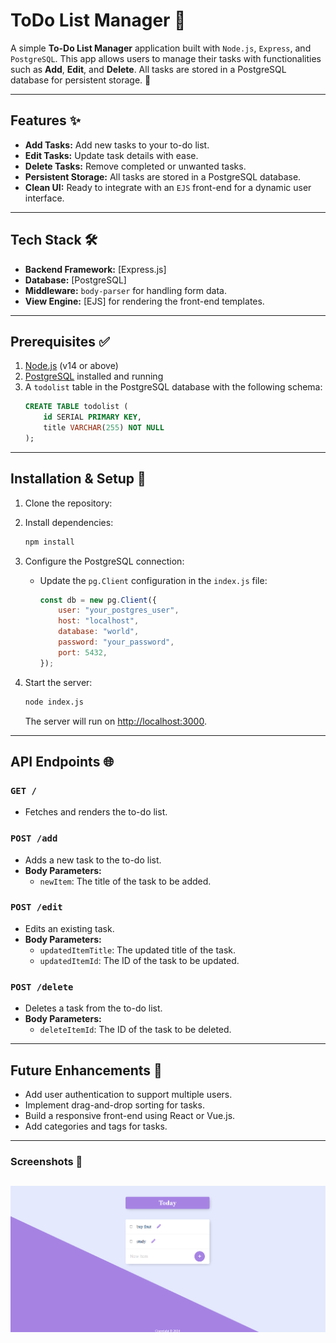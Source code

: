 # ToDo List Manager 📝

A simple **To-Do List Manager** application built with `Node.js`, `Express`, and `PostgreSQL`. This app allows users to manage their tasks with functionalities such as **Add**, **Edit**, and **Delete**. All tasks are stored in a PostgreSQL database for persistent storage. 🚀

---

## Features ✨

- **Add Tasks:** Add new tasks to your to-do list.
- **Edit Tasks:** Update task details with ease.
- **Delete Tasks:** Remove completed or unwanted tasks.
- **Persistent Storage:** All tasks are stored in a PostgreSQL database.
- **Clean UI:** Ready to integrate with an `EJS` front-end for a dynamic user interface.

---

## Tech Stack 🛠️

- **Backend Framework:** [Express.js]
- **Database:** [PostgreSQL]
- **Middleware:** `body-parser` for handling form data.
- **View Engine:** [EJS] for rendering the front-end templates.

---

## Prerequisites ✅

1. [Node.js](https://nodejs.org/) (v14 or above)
2. [PostgreSQL](https://www.postgresql.org/) installed and running
3. A `todolist` table in the PostgreSQL database with the following schema:
   ```sql
   CREATE TABLE todolist (
       id SERIAL PRIMARY KEY,
       title VARCHAR(255) NOT NULL
   );
   ```

---

## Installation & Setup 🚀

1. Clone the repository:


2. Install dependencies:
   ```bash
   npm install
   ```

3. Configure the PostgreSQL connection:
   - Update the `pg.Client` configuration in the `index.js` file:
     ```javascript
     const db = new pg.Client({
         user: "your_postgres_user",
         host: "localhost",
         database: "world",
         password: "your_password",
         port: 5432,
     });
     ```

4. Start the server:
   ```bash
   node index.js
   ```
   The server will run on [http://localhost:3000](http://localhost:3000).

---

## API Endpoints 🌐

### `GET /`
- Fetches and renders the to-do list.

### `POST /add`
- Adds a new task to the to-do list.
- **Body Parameters:**
  - `newItem`: The title of the task to be added.

### `POST /edit`
- Edits an existing task.
- **Body Parameters:**
  - `updatedItemTitle`: The updated title of the task.
  - `updatedItemId`: The ID of the task to be updated.

### `POST /delete`
- Deletes a task from the to-do list.
- **Body Parameters:**
  - `deleteItemId`: The ID of the task to be deleted.

---

## Future Enhancements 🚀

- Add user authentication to support multiple users.
- Implement drag-and-drop sorting for tasks.
- Build a responsive front-end using React or Vue.js.
- Add categories and tags for tasks.

---


### Screenshots 🎨

![desktop](./public/img/Screenshot.png)
---
